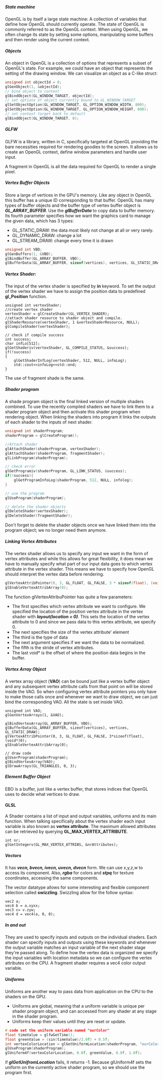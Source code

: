 ##### State machine

OpenGL is by itself a large state machine: A collection of variables that define how OpenGL should currently operate. The state of OpenGL is commonly referred to as the OpenGL context. When using OpenGL, we often change its state by setting some options, manipulating some buffers and then render using the current context.

##### Objects

An  object in OpenGL is a collection of options that represents a subset of OpenGL's state. For example, we could have an object that represents the setting of the drawing window. We can visualize an object as a C-like struct: 

```c
unsigned int objectId = 0;
glGenObject(1, &objectId);
// bind object to context
glBindObject(GL_WINDOW_TARGET, objectId);
// set options of object currently bound to GL_WINDOW_TARGET
glSetObjectOption(GL_WINDOW_TARGET, GL_OPTION_WINDOW_WIDTH, 800);
glSetObjectOption(GL_WINDOW_TARGET, GL_OPTION_WINDOW_HEIGHT, 600);
// set context target back to default
glBindObject(GL_WINDOW_TARGET, 0);
```

##### GLFW

GLFW is a library, written in C, specifically targeted at OpenGL providing the bare necessities required for rendering goodies to the screen. It allows us to create an OpenGL context, define window parameters and handle user input.

A fragment in OpenGL is all the data required for OpenGL to render a single pixel.

##### Vertex Buffer Objects

Store a large of vertices in the GPU's memory. Like any object in OpenGL this buffer has a unique ID corresponding to that buffer. OpenGL has many types of buffer objects and the buffer type of vertex buffer object is ***GL_ARRAY_BUFFER***. Use the ***glBufferData*** to copy data to buffer memory. Its fourth parameter specifies how we want the graphics card to manage the given data, which has 3 types:

+ GL_STATIC_DRAW: the data most likely not change at all or very rarely.
+ GL_DYNAMIC_DRAW: change a lot
+ GL_STREAM_DRAW: change every time it is drawn

```c++
unsigned int VBD;
glGenBuffers(1, &VBO);
glBindBuffer(GL_ARRAY_BUFFER, VBO);
glBufferData(GL_ARRAY_BUFFER, sizeof(vertices), vertices, GL_STATIC_DRAW)
```

##### Vertex Shader:

The input of the vertex shader is specified by **in** keyword. To set the output of the vertex shader we have to assign the position data to predefined **gl_Position** function.

```
unsigned int vertexShader;
//create vertex shader
vertexShader = glCreateShader(GL_VERTEX_SHADER);
//attach shader resource to shader object and compile.
glShaderResource(vertexShader, 1 &vertexShaderResource, NULL);
glCompileShader(vertexShader);

// check if compile success
int success;
char infLo[512];
glGetShaderiv(vertexShader, GL_COMPILE_STATUS, &success);
if(!success)
{
	glGetShaderInfLog(vertexShader, 512, NULL, infoLog);
	std::cout<<infoLog<<std::end;
}
```

The use of fragment shade is the same.

##### Shader program

A shade program object is the final linked version of multiple shaders combined. To use the recently compiled shaders we have to link them to a shader program object and then activate this shader program when rendering object. When linking the shaders into program it links the outputs of each shader to the inputs of next shader.

```c++
unsigned int shaderProgram;
shaderProgram = glCreateProgram();

//Attach shader
glAttachShader(shaderProgram, vertexShader);
glAttachShader(shaderProgram, fragmentShader);
glLinkProgram(shaderProgram);

// check error
glGetProgramiv(shaderProgram, GL_LINK_STATUS, &success);
if(!success){
    glGetProgramInfoLog(shaderProgram, 512, NULL, infolog);
}

// use the program
glUseProgram(shaderProgram);

// delete the shader objects 
glDeleteShader(vertexShader);
glDeleteShader(fragmentShader);
```

Don't forget to delete the shader objects once we have linked them into the program object; we no longer need them anymore.

##### Linking Vertex Attributes

The vertex shader allows us to specify any input we want  in the form of vertex attributes and while this allows for great flexibility, it does mean we have to manually specify what part of our input data goes to which vertex attribute in the  vertex shader. This means we have to specify how OpenGL should interpret the vertex data before rendering.

```c++
glVertexAttribPointer(0, 3, GL_FLOAT, GL_FALSE, 3 * sizeof(float), (void*)0);
glEnableVertexAttribArray(0);
```

The function glVertexAttribuPointer has quite a few parameters:

+ The first specifies which vertex attribute we want to configure. We specified the location of the position vertex attribute in the vertex shader with ***layout(location = 0)***. This sets the location of the vertex attribute to 0 and since we pass data to this vertex attribute, we specify 0.
+ The next specifies the size of the vertex attribute' element
+ The third is the type of data
+ The next argument specifies if we want the data to be normalized.
+ The fifth is the stride of vertex attributes.
+ The last void* is the offset of where the position data begins in the buffer.

##### Vertex Array Object

A vertex array object (**VAO**) can be bound just like a vertex buffer object and any subsequent vertex attribute calls from that point on will be stored inside the VAO. So when configuring vertex attribute pointers you only have to make those calls once and whenever we want to draw object, we can just bind the corresponding VAO. All the state is set inside VAO.

```
unsigned int VAO;
glGenVertexArrays(1, &VAO);

glBindVertexArray(GL_ARRAY_BUFFER, VBO);
glBufferData(GL_ARRAY_BUFFER, sizeof(vertices), vertices, GL_STATIC_DRAW);
glVertexAttribPointer(0, 3, GL_FLOAT, GL_FALSE, 3*sizeof(float), (void*)0);
glEnableVertexAttribArray(0);

// draw code
glUserProgram(shaderProgram);
glBindVertexArray(VAO);
glDrawArrays(GL_TRIANGLES, 0, 3);
```

##### Element Buffer Object

EBO is a buffer, just like a vertex buffer, that stores indices that OpenGL uses to decide what vertices to draw.

#### GLSL

A Shader contains a list of input and output variables, uniforms and its main function. When talking specifically about the vertex shader each input variable is also known as **vertex attribute**. The maximum allowed attributes can be retrieved by querying **GL_MAX_VERTEX_ATTRIBUTE**.

```
int nr;
glGetIntegerv(GL_MAX_VERTEX_ATTRIBS, &nrAttributes);
```

##### Vectors

It has ***vecn, bvecn, ivecn, uvecn, dvecn*** form. We can use x,y,z,w to access its component. Also, ***rgba*** for colors and ***stpq*** for texture coordinates, accessing the same components.

The vector datatype allows for some interesting and flexible component selection called **swizzling**. Swizzling allow for the follow syntax:

```
vec2 a;
vec4 b = a.xyxx;
vec3 c= v.zyw;
vec4 d = vec4(a, 0, 0);
```

##### In and out

They are used to specify inputs and outputs on the individual shaders. Each shader can specify inputs and outputs using these keywords and whenever the output variable matches an input variable of the next shader stage they're passed along. To define how the vertex data is organized we specify the input variables with location metadata so we can configure the vertex attributes on the CPU. A fragment shader requires a vec4 color output variable.

##### Uniforms

Uniforms are another way to pass data from application on the CPU to the shaders on the GPU.

+ Uniforms are global, meaning that a uniform variable is unique per shader program object, and can accessed from any shader at any stage in the shader program.
+ Uniforms keep their values until they are reset or update.

```c++
# code set the uniform variable named "ourColor"
float timeValue = glfwGetTime();
float greenValue = (sin(timeValue)/2.0f) + 0.5f;
int vertexColorLocation = glGetUniformLocation(shaderProgram, "ourColor");
glUseProgram(shaderProgram);
glUniform4f(vertexColorLocation, 0.0f, greenValue, 0.0f, 1.0f);
```

if ***glGetUnifromLocation*** fails, it returns -1. Because glUniform4f sets the uniform on the currently active shader program, so we should use the program first.

